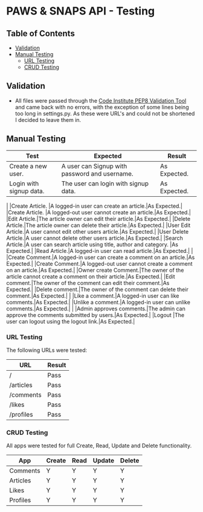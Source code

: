 # PAWS & SNAPS API - Testing

## Table of Contents

- [Validation](#validation)
- [Manual Testing](#manual-testing)
   * [URL Testing](#url-testing)
   * [CRUD Testing](#crud-testing)

## Validation

- All files were passed through the [Code Institute PEP8 Validation Tool](https://pep8ci.herokuapp.com/) and came back with no errors, with the exception of some lines being too long in settings.py. As these were URL's and could not be shortened I decided to leave them in.

## Manual Testing

| Test  |Expected   | Result   |
|-------|-----------|----------|
|Create a new user.|A user can Signup with password and username.|As Expected.|
|Login with signup data. |The user can login with signup data.|As Expected.|
|
|Create Article. |A logged-in user can create an article.|As Expected.|
|Create Article. |A logged-out user cannot create an article.|As Expected.|
|Edit Article.|The article owner can edit their article.|As Expected.|
|Delete Article.|The article owner can delete their article.|As Expected.|
|User Edit Article.|A user cannot edit other users article.|As Expected.|
|User Delete Article.|A user cannot delete other users article.|As Expected.|
|Search Article.|A user can search article using title, author and category. |As Expected.|
|Read Article.|A logged-in user can read article.|As Expected.|
|
|Create Comment.|A logged-in user can create a comment on an article.|As Expected.|
|Create Comment.|A logged-out user cannot create a comment on an article.|As Expected.|
|Owner create Comment.|The owner of the article cannot create a comment on their article.|As Expected.|
|Edit comment.|The owner of the comment can edit their comment.|As Expected.|
|Delete comment.|The owner of the comment can delete their comment.|As Expected.|
|
|Like a comment.|A logged-in user can like comments.|As Expected.|
|Unlike a comment.|A logged-in user can unlike comments.|As Expected.|
|
|Admin approves comments.|The admin can approve the comments submitted by users.|As Expected.|
|Logout |The user can logout using the logout link.|As Expected.|


### URL Testing

The following URLs were tested:

| URL         | Result |
|-------------|--------|
| /           | Pass   |
| /articles   | Pass   |
| /comments   | Pass   |
| /likes      | Pass   |
| /profiles   | Pass   |

### CRUD Testing

All apps were tested for full Create, Read, Update and Delete functionality.

| App        | Create | Read | Update | Delete |
|------------|--------|------|--------|--------|
| Comments   | Y      | Y    | Y      | Y      |
| Articles   | Y      | Y    | Y      | Y      |
| Likes      | Y      | Y    | Y      | Y      |
| Profiles   | Y      | Y    | Y      | Y      |